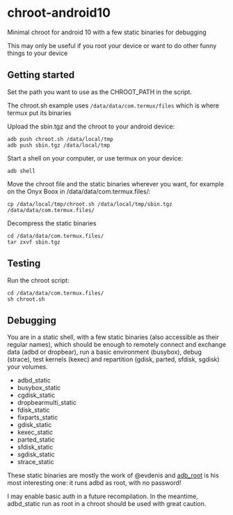 # chroot-android10

Minimal chroot for android 10 with a few static binaries for debugging

This may only be useful if you root your device or want to do other funny things to your device

## Getting started

Set the path you want to use as the CHROOT_PATH in the script.

The chroot.sh example uses `/data/data/com.termux/files` which is where termux put its binaries

Upload the sbin.tgz and the chroot to your android device:

```
adb push chroot.sh /data/local/tmp
adb push sbin.tgz /data/local/tmp
```

Start a shell on your computer, or use termux on your device:

```
adb shell
```

Move the chroot file and the static binaries wherever you want, for example on the Onyx Boox in /data/data/com.termux.files/:

```
cp /data/local/tmp/chroot.sh /data/local/tmp/sbin.tgz /data/data/com.termux.files/
```

Decompress the static binaries

```
cd /data/data/com.termux.files/
tar zxvf sbin.tgz
```

## Testing

Run the chroot script:

```
cd /data/data/com.termux.files/
sh chroot.sh
```

## Debugging

You are in a static shell, with a few static binaries (also accessible as their regular names), which should be enough to remotely connect and exchange data (adbd or dropbear), run a basic environment (busybox), debug (strace), test kernels (kexec) and repartition (gdisk, parted, sfdisk, sgdisk) your volumes.

- adbd_static
- busybox_static
- cgdisk_static
- dropbearmulti_static
- fdisk_static
- fixparts_static
- gdisk_static
- kexec_static
- parted_static
- sfdisk_static
- sgdisk_static
- strace_static

These static binaries are mostly the work of @evdenis and [adb_root](https://github.com/evdenis/adb_root/) is his most interesting one: it runs adbd as root, with no password!

I may enable basic auth in a future recompilation. In the meantime, adbd_static run as root in a chroot should be used with great caution.
